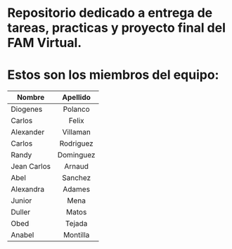 # Repositorio dedicado a entrega de tareas, practicas y proyecto final del FAM Virtual.

# Estos son los miembros del equipo: 
| Nombre        | Apellido              | 
| ------------- |:---------------------:| 
| Diogenes      | Polanco               | 
| Carlos        | Felix                 | 
| Alexander     | Villaman              |
| Carlos        | Rodriguez             | 
| Randy         | Dominguez             | 
| Jean Carlos   | Arnaud                | 
| Abel          | Sanchez               | 
| Alexandra     | Adames                |
| Junior        |Mena       
|Duller         |Matos
| Obed          |Tejada                 | 
|Anabel         |Montilla               |
